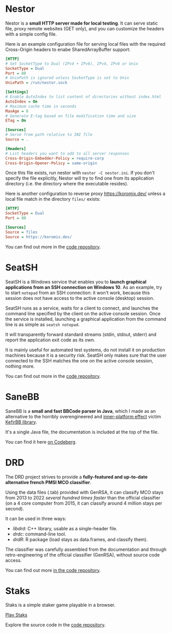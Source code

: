 # Nestor

Nestor is a **small HTTP server made for local testing**. It can serve static file, proxy remote websites (GET only), and you can customize the headers with a simple config file.

Here is an example configuration file for serving local files with the required Cross-Origin headers to enabe SharedArrayBuffer support:

```ini
[HTTP]
# Set SocketType to Dual (IPv4 + IPv6), IPv4, IPv6 or Unix
SocketType = Dual
Port = 80
# UnixPath is ignored unless SocketType is set to Unix
UnixPath = /run/nestor.sock

[Settings]
# Enable AutoIndex to list content of directories without index.html
AutoIndex = On
# Maximum cache time in seconds
MaxAge = 0
# Generate E-tag based on file modification time and size
ETag = On

[Sources]
# Serve from path relative to INI file
Source = .

[Headers]
# List headers you want to add to all server responses
Cross-Origin-Embedder-Policy = require-corp
Cross-Origin-Opener-Policy = same-origin
```

Once this file exists, run nestor with `nestor -C nestor.ini`. If you don't specify the file explicitly, Nestor will try to find one from its application directory (i.e. the directory where the executable resides).

Here is another configuration to reverse proxy https://koromix.dev/ unless a local file match in the directory `files/` exists:

```ini
[HTTP]
SocketType = Dual
Port = 80

[Sources]
Source = files
Source = https://koromix.dev/
```

You can find out more in the [code repository](https://codeberg.org/Koromix/rygel/src/branch/master/src/attic#nestor).

# SeatSH

SeatSH is a Windows service that enables you to **launch graphical applications from an SSH connection on Windows 10**. As an example, try to start `notepad` from an SSH connection: it won't work, because this session does not have access to the active console (desktop) session.

SeatSH runs as a service, waits for a client to connect, and launches the command line specified by the client on the active console session. Once the service is installed, launching a graphical application from the command line is as simple as `seatsh notepad`.

It will transparently forward standard streams (stdin, stdout, stderr) and report the application exit code as its own.

It is mainly useful for automated test systems, do not install it on production machines because it is a security risk. SeatSH only makes sure that the user connected to the SSH matches the one on the active console session, nothing more.

You can find out more in the [code repository](https://codeberg.org/Koromix/rygel/src/branch/master/src/attic#seatsh).

# SaneBB

SaneBB is a **small and fast BBCode parser in Java**, which I made as an alternative to the horribly overengineered and [inner-platform effect](https://en.wikipedia.org/wiki/Inner-platform_effect) victim [KefirBB library](https://github.com/kefirfromperm/kefirbb).

It's a single Java file, the documentation is included at the top of the file.

You can find it here [on Codeberg](https://codeberg.org/Koromix/libraries/src/branch/master/SaneBB.java).

# DRD

The DRD project strives to provide a **fully-featured and up-to-date alternative french PMSI MCO classifier**.

Using the data files (.tab) provided with GenRSA, it can classify MCO stays from 2013 to 2022 *several hundred times faster* than the official classifier (on a 4 core computer from 2015, it can classify around 4 million stays per second).

It can be used in three ways:

- *libdrd*: C++ library, usable as a single-header file.
- *drdc*: command-line tool.
- *drdR*: R package (load stays as data.frames, and classify them).

The classifier was carefully assembled from the documentation and through retro-engineering of the official classifier (GenRSA), without source code access.

You can find out more [in the code repository](https://codeberg.org/Koromix/rygel/src/branch/master/src/drd).

# Staks

Staks is a simple staker game playable in a browser.

<div class="actions">
    <a href="https://games.koromix.dev/staks">Play Staks</a>
</div>

Explore the source code in the [code repository](https://codeberg.org/Koromix/rygel/src/branch/master/src/staks).
